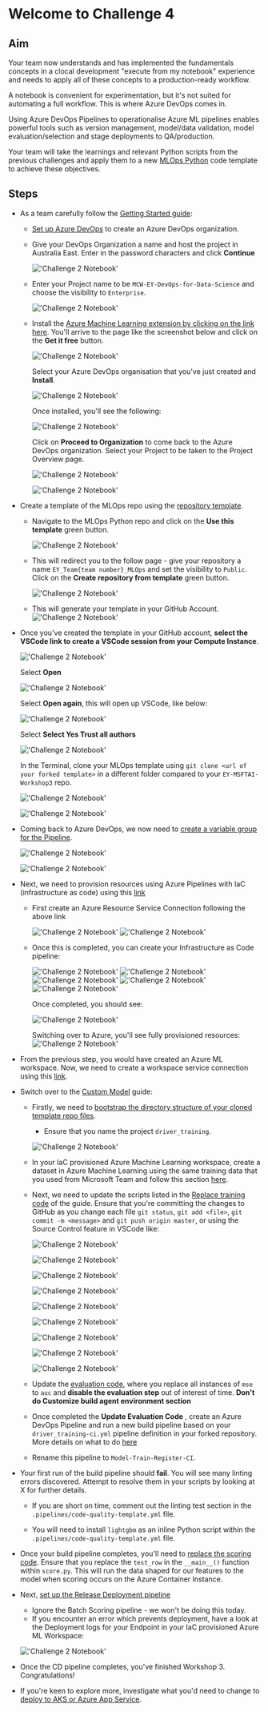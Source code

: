 # Welcome to Challenge 4


## Aim

Your team now understands and has implemented the fundamentals concepts in a clocal development "execute from my notebook" experience and needs to apply all of these concepts to a production-ready workflow. 

A notebook is convenient for experimentation, but it's not suited for automating a full workflow. This is where Azure DevOps comes in. 

Using Azure DevOps Pipelines to operationalise Azure ML pipelines enables powerful tools such as version management, model/data validation, model evaluation/selection and stage deployments to QA/production. 

Your team will take the learnings and relevant Python scripts from the previous challenges and apply them to a new [MLOps Python](https://github.com/microsoft/MLOpsPython) code template to achieve these objectives. 

## Steps

- As a team carefully follow the [Getting Started guide](https://github.com/microsoft/MLOpsPython/blob/master/docs/getting_started.md):

    - [Set up Azure DevOps](https://github.com/microsoft/MLOpsPython/blob/master/docs/getting_started.md#setting-up-azure-devops) to create an Azure DevOps organization.

    - Give your DevOps Organization a name and host the project in Australia East. Enter in the password characters and click **Continue**
    
         !['Challenge 2 Notebook'](/Challenge4/images/challenge4_g.png)

    - Enter your Project name to be `MCW-EY-DevOps-for-Data-Science` and choose the visibility to `Enterprise`.

        !['Challenge 2 Notebook'](/Challenge4/images/challenge4_h.png)

    - Install the [Azure Machine Learning extension by clicking on the link here](https://github.com/microsoft/MLOpsPython/blob/master/docs/getting_started.md#install-the-azure-machine-learning-extension). You'll arrive to the page like the screenshot below and click on the **Get it free** button.

        !['Challenge 2 Notebook'](/Challenge4/images/challenge4_i.png)

        Select your Azure DevOps organisation that you've just created and **Install**.

        !['Challenge 2 Notebook'](/Challenge4/images/challenge4_j.png)

        Once installed, you'll see the following:

        !['Challenge 2 Notebook'](/Challenge4/images/challenge4_k.png)

        Click on **Proceed to Organization** to come back to the Azure DevOps organization. Select your Project to be taken to the Project Overview page.

        !['Challenge 2 Notebook'](/Challenge4/images/challenge4_l.png)

        !['Challenge 2 Notebook'](/Challenge4/images/challenge4_m.png)

- Create a template of the MLOps repo using the [repository template](https://github.com/microsoft/MLOpsPython/blob/master/docs/getting_started.md#get-the-code). 

    - Navigate to the MLOps Python repo and click on the **Use this template** green button.

        !['Challenge 2 Notebook'](/Challenge4/images/challenge4_a.png)

    - This will redirect you to the follow page - give your repository a name `EY_Team{team number}_MLOps` and set the visibility to `Public`. Click on the **Create repository from template** green button.

        !['Challenge 2 Notebook'](/Challenge4/images/challenge4_b.png)

    - This will generate your template in your GitHub Account.
        !['Challenge 2 Notebook'](/Challenge4/images/challenge4_c.png)
    
- Once you've created the template in your GitHub account, **select the VSCode link to create a VSCode session from your Compute Instance**. 

    !['Challenge 2 Notebook'](/Challenge4/images/challenge4_vscode3.png)

    Select **Open**

    !['Challenge 2 Notebook'](/Challenge4/images/challenge4_vscode4.png)

    Select **Open again**, this will open up VSCode, like below:

    !['Challenge 2 Notebook'](/Challenge4/images/challenge4_vscode5.png)

    Select **Select Yes Trust all authors**

    !['Challenge 2 Notebook'](/Challenge4/images/challenge4_vscode6.png)

    In the Terminal, clone your MLOps template using `git clone <url of your forked template>` in a different folder compared to your `EY-MSFTAI-Workshop3` repo.

    !['Challenge 2 Notebook'](/Challenge4/images/challenge4_vscode1.png)

    !['Challenge 2 Notebook'](/Challenge4/images/challenge4_vscode2.png)

- Coming back to Azure DevOps, we now need to [create a variable group for the Pipeline](https://github.com/microsoft/MLOpsPython/blob/master/docs/getting_started.md#create-a-variable-group-for-your-pipeline). 

    !['Challenge 2 Notebook'](/Challenge4/images/challenge4_s.png)

    !['Challenge 2 Notebook'](/Challenge4/images/challenge4_t.png)

- Next, we need to provision resources using Azure Pipelines with IaC (infrastructure as code) using this [link](https://github.com/microsoft/MLOpsPython/blob/master/docs/getting_started.md#provisioning-resources-using-azure-pipelines)

    - First create an Azure Resource Service Connection following the above link

        !['Challenge 2 Notebook'](/Challenge4/images/challenge4_u.png)
        !['Challenge 2 Notebook'](/Challenge4/images/challenge4_v.png)

    - Once this is completed, you can create your Infrastructure as Code pipeline:

        !['Challenge 2 Notebook'](/Challenge4/images/challenge4_w.png)
        !['Challenge 2 Notebook'](/Challenge4/images/challenge4_x.png)
        !['Challenge 2 Notebook'](/Challenge4/images/challenge4_y.png)
        !['Challenge 2 Notebook'](/Challenge4/images/challenge4_z.png)
        !['Challenge 2 Notebook'](/Challenge4/images/challenge4_za.png)

        Once completed, you should see: 

        !['Challenge 2 Notebook'](/Challenge4/images/challenge4_zb.png)

        Switching over to Azure, you'll see fully provisioned resources:
        !['Challenge 2 Notebook'](/Challenge4/images/challenge4_zc.png)
    

- From the previous step, you would have created an Azure ML workspace. Now, we need to create a workspace service connection using this [link](https://github.com/microsoft/MLOpsPython/blob/master/docs/getting_started.md#create-an-azure-devops-service-connection-for-the-azure-ml-workspace).

- Switch over to the [Custom Model](https://github.com/microsoft/MLOpsPython/blob/master/docs/custom_model.md) guide:

    - Firstly, we need to [bootstrap the directory structure of your cloned template repo files](https://github.com/microsoft/MLOpsPython/blob/master/docs/custom_model.md#bootstrap-the-project).

        - Ensure that you name the project `driver_training`. 

        !['Challenge 2 Notebook'](/Challenge4/images/challenge4_aa.png)

    - In your IaC provisioned Azure Machine Learning workspace, create a dataset in Azure Machine Learning using the same training data that you used from Microsoft Team and follow this section [here](https://github.com/microsoft/MLOpsPython/blob/master/docs/custom_model.md#configure-training-data).

    - Next, we need to update the scripts listed in the [Replace training code](https://github.com/microsoft/MLOpsPython/blob/master/docs/custom_model.md#replace-training-code) of the guide. Ensure that you're committing the changes to GitHub as you change each file `git status`, `git add <file>`, `git commit -m <message>` and `git push origin master`, or using the Source Control feature in VSCode like:

        !['Challenge 2 Notebook'](/Challenge4/images/challenge4_vscode7.png)

        !['Challenge 2 Notebook'](/Challenge4/images/challenge4_vscode8.png)

        !['Challenge 2 Notebook'](/Challenge4/images/challenge4_vscode9.png)

        !['Challenge 2 Notebook'](/Challenge4/images/challenge4_vscode10.png)

        !['Challenge 2 Notebook'](/Challenge4/images/challenge4_vscode11.png)

        !['Challenge 2 Notebook'](/Challenge4/images/challenge4_vscode12.png)

        !['Challenge 2 Notebook'](/Challenge4/images/challenge4_vscode13.png)

        !['Challenge 2 Notebook'](/Challenge4/images/challenge4_vscode14.png)

        !['Challenge 2 Notebook'](/Challenge4/images/challenge4_vscode15.png)


    - Update the [evaluation code](https://github.com/microsoft/MLOpsPython/blob/master/docs/custom_model.md#update-evaluation-code), where you replace all instances of `mse` to `auc` and **disable the evaluation step** out of interest of time. **Don't do Customize build agent environment section**

    - Once completed the **Update Evaluation Code** , create an Azure DevOps Pipeline and run a new build pipeline based on your `driver_training-ci.yml` pipeline definition in your forked repository. More details on what to do [here](https://github.com/microsoft/MLOpsPython/blob/master/docs/getting_started.md#set-up-the-model-ci-training-evaluation-and-registration-pipeline)

    - Rename this pipeline to `Model-Train-Register-CI`.

- Your first run of the build pipeline should **fail**. You will see many linting errors discovered. Attempt to resolve them in your scripts by looking at X for further details.

    - If you are short on time, comment out the linting test section in the `.pipelines/code-quality-template.yml` file.

    - You will need to install `lightgbm` as an inline Python script within the `.pipelines/code-quality-template.yml` file.

- Once your build pipeline completes, you'll need to [replace the scoring code](https://github.com/microsoft/MLOpsPython/blob/master/docs/custom_model.md#replace-score-code). Ensure that you replace the `test_row` in the `__main__()` function within `score.py`. This will run the data shaped for our features to the model when scoring occurs on the Azure Container Instance.

- Next, [set up the Release Deployment pipeline](https://github.com/microsoft/MLOpsPython/blob/master/docs/getting_started.md#set-up-the-release-deployment-pipeline)

    - Ignore the Batch Scoring pipeline - we won't be doing this today.
    - If you encounter an error which prevents deployment, have a look at the Deployment logs for your Endpoint in your IaC provisioned Azure ML Workspace:

    !['Challenge 2 Notebook'](/Challenge4/images/challenge4_vscode16.png)

- Once the CD pipeline completes, you've finished Workshop 3. Congratulations!

- If you're keen to explore more, investigate what you'd need to change to [deploy to AKS or Azure App Service](https://github.com/microsoft/MLOpsPython/blob/master/docs/getting_started.md#further-exploration).